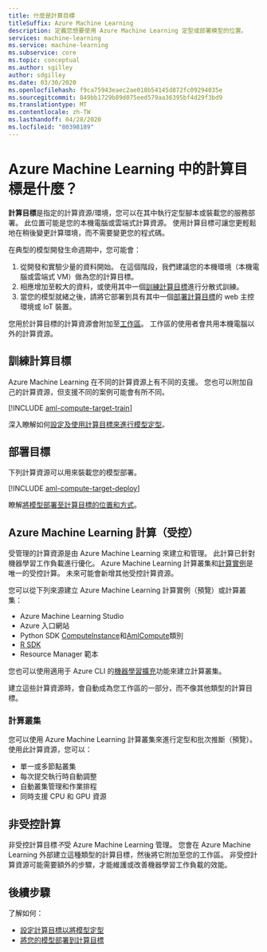 ```yaml
---
title: 什麼是計算目標
titleSuffix: Azure Machine Learning
description: 定義您想要使用 Azure Machine Learning 定型或部署模型的位置。
services: machine-learning
ms.service: machine-learning
ms.subservice: core
ms.topic: conceptual
ms.author: sgilley
author: sdgilley
ms.date: 03/30/2020
ms.openlocfilehash: f9ca75943eaec2ae018b54145d872fc09294035e
ms.sourcegitcommit: 849bb1729b89d075eed579aa36395bf4d29f3bd9
ms.translationtype: MT
ms.contentlocale: zh-TW
ms.lasthandoff: 04/28/2020
ms.locfileid: "80398189"
---
```

#  <a name="what-are-compute-targets-in-azure-machine-learning"></a>Azure Machine Learning 中的計算目標是什麼？ 

**計算目標**是指定的計算資源/環境，您可以在其中執行定型腳本或裝載您的服務部署。 此位置可能是您的本機電腦或雲端式計算資源。 使用計算目標可讓您更輕鬆地在稍後變更計算環境，而不需要變更您的程式碼。  

在典型的模型開發生命週期中，您可能會：
1. 從開發和實驗少量的資料開始。 在這個階段，我們建議您的本機環境（本機電腦或雲端式 VM）做為您的計算目標。 
2. 相應增加至較大的資料，或使用其中一個[訓練計算目標](#train)進行分散式訓練。  
3. 當您的模型就緒之後，請將它部署到具有其中一個[部署計算目標](#deploy)的 web 主控環境或 IoT 裝置。

您用於計算目標的計算資源會附加至[工作區](concept-workspace.md)。 工作區的使用者會共用本機電腦以外的計算資源。

## <a name="training-compute-targets"></a><a name="train"></a>訓練計算目標

Azure Machine Learning 在不同的計算資源上有不同的支援。  您也可以附加自己的計算資源，但支援不同的案例可能會有所不同。

[!INCLUDE [aml-compute-target-train](../../includes/aml-compute-target-train.md)]

深入瞭解如何[設定及使用計算目標來進行模型定型](how-to-set-up-training-targets.md)。

## <a name="deployment-targets"></a><a name="deploy"></a>部署目標

下列計算資源可以用來裝載您的模型部署。

[!INCLUDE [aml-compute-target-deploy](../../includes/aml-compute-target-deploy.md)]

瞭解[將模型部署至計算目標的位置和方式](how-to-deploy-and-where.md)。

<a name="amlcompute"></a>
## <a name="azure-machine-learning-compute-managed"></a>Azure Machine Learning 計算（受控）

受管理的計算資源是由 Azure Machine Learning 來建立和管理。 此計算已針對機器學習工作負載進行優化。 Azure Machine Learning 計算叢集和[計算實例](concept-compute-instance.md)是唯一的受控計算。 未來可能會新增其他受控計算資源。

您可以從下列來源建立 Azure Machine Learning 計算實例（預覽）或計算叢集：
* Azure Machine Learning Studio
* Azure 入口網站
* Python SDK [ComputeInstance](https://docs.microsoft.com/python/api/azureml-core/azureml.core.compute.computeinstance(class)?view=azure-ml-py)和[AmlCompute](https://docs.microsoft.com/python/api/azureml-core/azureml.core.compute.amlcompute(class)?view=azure-ml-py)類別
* [R SDK](https://azure.github.io/azureml-sdk-for-r/reference/index.html#section-compute-targets)
* Resource Manager 範本

您也可以使用適用于 Azure CLI 的[機器學習擴充](tutorial-train-deploy-model-cli.md#create-the-compute-target-for-training)功能來建立計算叢集。

建立這些計算資源時，會自動成為您工作區的一部分，而不像其他類型的計算目標。

### <a name="compute-clusters"></a>計算叢集

您可以使用 Azure Machine Learning 計算叢集來進行定型和批次推斷（預覽）。  使用此計算資源，您可以：

* 單一或多節點叢集
* 每次提交執行時自動調整 
* 自動叢集管理和作業排程 
* 同時支援 CPU 和 GPU 資源



## <a name="unmanaged-compute"></a>非受控計算

非受控計算目標*不*受 Azure Machine Learning 管理。 您會在 Azure Machine Learning 外部建立這種類型的計算目標，然後將它附加至您的工作區。 非受控計算資源可能需要額外的步驟，才能維護或改善機器學習工作負載的效能。

## <a name="next-steps"></a>後續步驟

了解如何：
* [設定計算目標以將模型定型](how-to-set-up-training-targets.md)
* [將您的模型部署到計算目標](how-to-deploy-and-where.md)
